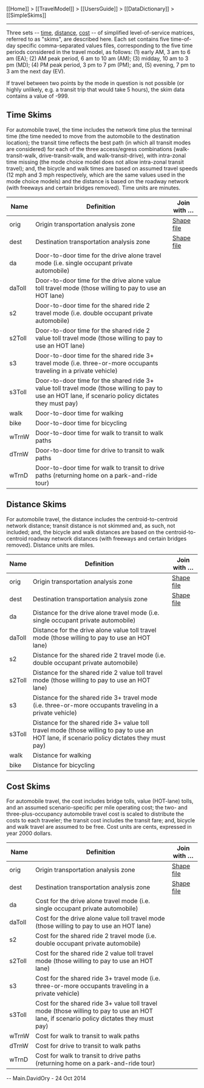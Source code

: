 [[Home]] > [[TravelModel]] > [[UsersGuide]] > [[DataDictionary]] > [[SimpleSkims]]

---

Three sets -- [time](SimpleSkims#time-skims), [distance](SimpleSkims#distance-skims), [cost](SimpleSkims#cost-skims) -- of simplified level-of-service matrices, referred to as "skims", are described here. Each set contains five time-of-day specific comma-separated values files, corresponding to the five time periods considered in the travel model, as follows: (1) early AM, 3 am to 6 am (EA); (2) AM peak period, 6 am to 10 am (AM); (3) midday, 10 am to 3 pm (MD); (4) PM peak period, 3 pm to 7 pm (PM); and, (5) evening, 7 pm to 3 am the next day (EV).

If travel between two points by the mode in question is not possible (or highly unlikely, e.g. a transit trip that would take 5 hours), the skim data contains a value of -999. 

## Time Skims

For automobile travel, the time includes the network time plus the terminal time (the time needed to move from the automobile to the destination location); the transit time reflects the best path (in which all transit modes are considered) for each of the three access/egress combinations (walk-transit-walk, drive-transit-walk, and walk-transit-drive), with intra-zonal time missing (the mode choice model does not allow intra-zonal transit travel); and, the bicycle and walk times are based on assumed travel speeds (12 mph and 3 mph respectively, which are the same values used in the mode choice models) and the distance is based on the roadway network (with freeways and certain bridges removed). Time units are minutes.

| Name | Definition | Join with &hellip; |
|---|---|---|
| orig | Origin transportation analysis zone | [Shape file](https://mtc.maps.arcgis.com/home/item.html?id=b85ba4d43f9843128d3542260d9a2f1f) |
| dest | Destination transportation analysis zone | [Shape file](https://mtc.maps.arcgis.com/home/item.html?id=b85ba4d43f9843128d3542260d9a2f1f) |
| da | Door-to-door time for the drive alone travel mode (i.e. single occupant private automobile) |   |
| daToll | Door-to-door time for the drive alone value toll travel mode (those willing to pay to use an HOT lane) |   |
| s2 | Door-to-door time for the shared ride 2 travel mode (i.e. double occupant private automobile) |   |
| s2Toll | Door-to-door time for the shared ride 2 value toll travel mode (those willing to pay to use an HOT lane) |   |
| s3 | Door-to-door time for the shared ride 3+ travel mode (i.e. three-or-more occupants traveling in a private vehicle) |   |
| s3Toll | Door-to-door time for the shared ride 3+ value toll travel mode (those willing to pay to use an HOT lane, if scenario policy dictates they must pay) |   |
| walk | Door-to-door time for walking |   |
| bike | Door-to-door time for bicycling |   |
| wTrnW | Door-to-door time for walk to transit to walk paths |   |
| dTrnW | Door-to-door time for drive to transit to walk paths |   |
| wTrnD | Door-to-door time for walk to transit to drive paths (returning home on a park-and-ride tour) |   |


## Distance Skims

For automobile travel, the distance includes the centroid-to-centroid network distance; transit distance is not skimmed and, as such, not included; and, the bicycle and walk distances are based on the centroid-to-centroid roadway network distances (with freeways and certain bridges removed). Distance units are miles.

| Name | Definition | Join with &hellip; |
|---|---|---|
| orig | Origin transportation analysis zone | [Shape file](http://opendata.mtc.ca.gov/datasets/travel-analysis-zones) |
| dest | Destination transportation analysis zone | [Shape file](http://opendata.mtc.ca.gov/datasets/travel-analysis-zones) |
| da | Distance for the drive alone travel mode (i.e. single occupant private automobile) |   |
| daToll | Distance for the drive alone value toll travel mode (those willing to pay to use an HOT lane) |   |
| s2 | Distance for the shared ride 2 travel mode (i.e. double occupant private automobile) |   |
| s2Toll | Distance for the shared ride 2 value toll travel mode (those willing to pay to use an HOT lane) |   |
| s3 | Distance for the shared ride 3+ travel mode (i.e. three-or-more occupants traveling in a private vehicle) |   |
| s3Toll | Distance for the shared ride 3+ value toll travel mode (those willing to pay to use an HOT lane, if scenario policy dictates they must pay) |   |
| walk | Distance for walking |   |
| bike | Distance for bicycling |   |


## Cost Skims

For automobile travel, the cost includes bridge tolls, value (HOT-lane) tolls, and an assumed scenario-specific per mile operating cost; the two- and three-plus-occupancy automobile travel cost is scaled to distribute the costs to each traveler; the transit cost includes the transit fare; and, bicycle and walk travel are assumed to be free. Cost units are cents, expressed in year 2000 dollars.

| Name | Definition | Join with &hellip; |
|---|---|---|
| orig | Origin transportation analysis zone | [Shape file](http://opendata.mtc.ca.gov/datasets/travel-analysis-zones) |
| dest | Destination transportation analysis zone | [Shape file](http://opendata.mtc.ca.gov/datasets/travel-analysis-zones) |
| da | Cost for the drive alone travel mode (i.e. single occupant private automobile) |   |
| daToll | Cost for the drive alone value toll travel mode (those willing to pay to use an HOT lane) |   |
| s2 | Cost for the shared ride 2 travel mode (i.e. double occupant private automobile) |   |
| s2Toll | Cost for the shared ride 2 value toll travel mode (those willing to pay to use an HOT lane) |   |
| s3 | Cost for the shared ride 3+ travel mode (i.e. three-or-more occupants traveling in a private vehicle) |   |
| s3Toll | Cost for the shared ride 3+ value toll travel mode (those willing to pay to use an HOT lane, if scenario policy dictates they must pay) |   |
| wTrnW | Cost for walk to transit to walk paths |   |
| dTrnW | Cost for drive to transit to walk paths |   |
| wTrnD | Cost for walk to transit to drive paths (returning home on a park-and-ride tour) |   | 

-- Main.DavidOry - 24 Oct 2014